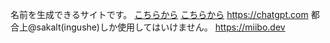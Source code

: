 名前を生成できるサイトです。
[こちらから](https://namewizar.vercel.app)
[こちらから](https://namewizar.vercel.app/2.html)
https://chatgpt.com
都合上@sakalt(ingushe)しか使用してはいけません。
https://miibo.dev
